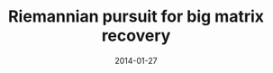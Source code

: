 ---
title: "Riemannian pursuit for big matrix recovery"
collection: conferences_main
permalink: /publication/Riemannian
date: 2014-01-27
venue: "ICML"
city: 
state: ""
thumbnail: "masktrack.png"
teaser : 
authors: "Mingkui Tan, Ivor W Tsang, Li Wang, Bart Vandereycken, Sinno Jialin Pan"
bibtex: Riemannian.txt
uri: http://proceedings.mlr.press/v32/tan14.pdf
arxiv: 
project: 
source:
poster: 
data:
---